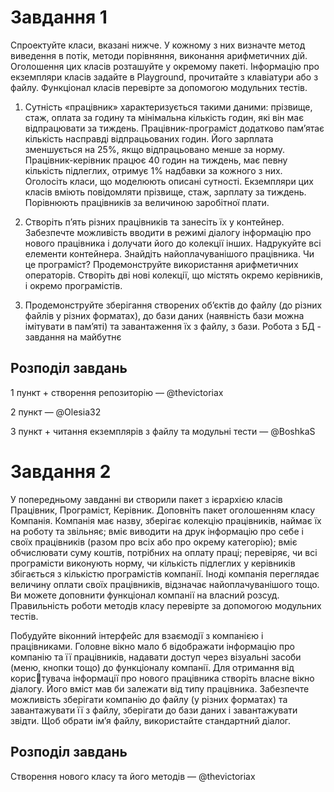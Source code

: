 # Завдання 1

Спроектуйте класи, вказані нижче. У кожному з них визначте метод виведення в потік, 
методи порівняння, виконання арифметичних дій. Оголошення цих класів розташуйте у 
окремому пакеті. Інформацію про екземпляри класів задайте в Playground, прочитайте з 
клавіатури або з файлу. Функціонал класів перевірте за допомогою модульних тестів.

1. Сутність «працівник» характеризується такими даними: прізвище, стаж, оплата за 
годину та мінімальна кількість годин, які він має відпрацювати за тиждень. 
Працівник-програміст додатково пам’ятає кількість насправді відпрацьованих 
годин. Його зарплата зменшується на 25%, якщо відпрацьовано менше за норму. 
Працівник-керівник працює 40 годин на тиждень, має певну кількість підлеглих, 
отримує 1% надбавки за кожного з них. Оголосіть класи, що моделюють описані 
сутності. Екземпляри цих класів вміють повідомляти прізвище, стаж, зарплату за 
тиждень. Порівнюють працівників за величиною заробітної плати.

2. Створіть п’ять різних працівників та занесіть їх у контейнер. Забезпечте можливість 
вводити в режимі діалогу інформацію про нового працівника і долучати його до 
колекції інших. Надрукуйте всі елементи контейнера. Знайдіть найоплачуванішого 
працівника. Чи це програміст? Продемонструйте використання арифметичних 
операторів. Створіть дві нові колекції, що містять окремо керівників, і окремо 
програмістів.

3. Продемонструйте зберігання створених об’єктів до файлу (до різних файлів у різних 
форматах), до бази даних (наявність бази можна імітувати в пам’яті) та завантаження 
їх з файлу, з бази. Робота з БД - завдання на майбутнє


## Розподіл завдань
1 пункт + створення репозиторію — @thevictoriax

2 пункт — @Olesia32

3 пункт + читання екземплярів з файлу та модульні тести — @BoshkaS



# Завдання 2
У попередньому завданні ви створили пакет з ієрархією класів Працівник, Програміст, 
Керівник. Доповніть пакет оголошенням класу Компанія. Компанія має назву, зберігає 
колекцію працівників, наймає їх на роботу та звільняє; вміє виводити на друк інформацію про 
себе і своїх працівників (разом про всіх або про окрему категорію); вміє обчислювати суму 
коштів, потрібних на оплату праці; перевіряє, чи всі програмісти виконують норму, чи 
кількість підлеглих у керівників збігається з кількістю програмістів компанії. Іноді компанія 
переглядає величину оплати своїх працівників, відзначає найоплачуванішого тощо. Ви 
можете доповнити функціонал компанії на власний розсуд. Правильність роботи методів 
класу перевірте за допомогою модульних тестів.

Побудуйте віконний інтерфейс для взаємодії з компанією і працівниками. Головне 
вікно мало б відображати інформацію про компанію та її працівників, надавати доступ через 
візуальні засоби (меню, кнопки тощо) до функціоналу компанії. Для отримання від користувача інформації про нового працівника створіть власне вікно діалогу. Його вміст мав би 
залежати від типу працівника. Забезпечте можливість зберігати компанію до файлу (у різних 
форматах) та завантажувати її з файлу, зберігати до бази даних і завантажувати звідти. Щоб 
обрати ім’я файлу, використайте стандартний діалог.


## Розподіл завдань
Створення нового класу та його методів — @thevictoriax
